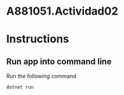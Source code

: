 # A881051.Actividad02

# Instructions

## Run app into command line    

Run the following command  
```
dotnet run
```
